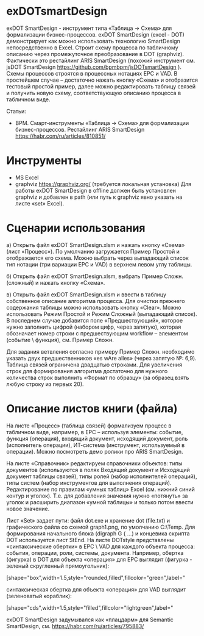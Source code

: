 # exDOTsmartDesign
exDOT SmartDesign - инструмент типа «Таблица -> Схема» для формализации бизнес-процессов. exDOT SmartDesign (excel - DOT) демонстрирует как можно использовать технологию SmartDesign непосредственно в Excel. Строит схему процесса по табличному описанию через промежуточное преобразование в DOT (graphviz). Фактически это рестайлинг ARIS SmartDesign (похожий инструмент см. jsDOT SmartDesign https://github.com/bpmbpm/jsDOTsmartDesign ).
Схемы процессов строятся в процессных нотациях EPC и VAD. В простейшем случае – достаточно нажать кнопку «Схема» и отобразится тестовый простой пример, далее можно редактировать таблицу связей и получить новую схему, соответствующую описанию процесса в табличном виде.

Статьи: 
- ВРМ. Смарт-инструменты «Таблица -> Схема» для формализации бизнес-процессов. Рестайлинг ARIS SmartDesign
https://habr.com/ru/articles/810851/
# Инструменты
- MS Excel
- graphviz https://graphviz.org/ (требуется локальная установка)
Для работы exDOT SmartDesign в offline должен быть установлен graphviz и добавлен в path (или путь к graphviz явно указать на листе «set» Excel). 
# Сценарии использования
а) Открыть файл exDOT SmartDesign.xlsm и нажать кнопку «Схема» (лист «Процесс»). По умолчанию загружается Пример Простой и отображается его схема. Можно выбрать через выпадающий список тип нотации (три вариации ЕРС и VAD) в верхнем левом углу таблицы.

б) Открыть файл exDOT SmartDesign.xlsm, выбрать Пример Сложн. (сложный) и нажать кнопку «Схема». 

в) Открыть файл exDOT SmartDesign.xlsm и ввести в таблицу собственное описание алгоритма процесса. Для очистки прежнего содержания таблицы можно использовать кнопку «Clear». Можно использовать Режим Простой и Режим Сложный (выпадающий список). В последнем случае добавится поле «Предшествующий», которое нужно заполнить цифрой (набором цифр, через запятую), которая обозначает номер строки с предшествующим workflow – элементом (событие \ функция), см. Пример Сложн.

Для задания ветвления согласно примеру Пример Сложн. необходимо указать двух предшественников «es wAre alles» (через запятую №: 6,9).  
Таблица связей ограничена двадцатью строками. Для увеличения строк для формирования алгоритма достаточно для нужного количества строк выполнить «Формат по образцу» (за образец взять любую строку из первых 20). 
# Описание листов книги (файла) 
На листе «Процесс» (таблица связей) формализуем процесс в табличном виде, например, в ЕРС – используя элементы: событие, функция (операция), входящий документ, исходящий документ, роль (исполнитель операции), ИТ-система (инструмент, используемый в операции). Можно посмотреть демо ролики про ARIS SmartDesign. 

На листе «Справочник» редактируем справочники объектов: типы документов (используются в полях Входящий документ и Исходящий документ таблицы связей), типы ролей (набор исполнителей операций), типы систем (набор инструментов для выполнения операций).
Редактирование по правилам «умных таблиц» Excel (см. нижний синий контур и уголок). Т.е. для добавления значения нужно «потянуть» за уголок и расширить диапазон «умной таблицы» и только потом ввести новое значение. 

Лист «Set» задает пути: файл dot.exe и хранение dot (file.txt) и графического файла со схемой graph1.png, по умолчанию C:\Temp\.
Для формирования начального блока (digraph G { ...) и концевика скрипта DOT используется лист StEnd.
На листе DOTstyle представлены «синтаксические обертки» в EPC \ VAD для каждого объекта процесса: события, операции, роли, системы, документа. Например, обертка (фигурка) в DOT для объекта «операция» для ЕРС выглядит (фигурка - зеленый скругленный прямоугольник):

[shape="box",width=1.5,style="rounded,filled",fillcolor="green",label="

синтаксическая обертка для объекта «операция» для VAD выглядит (зеленоватый кораблик):

[shape="cds",width=1.5,style="filled",fillcolor="lightgreen",label="

exDOT SmartDesign задумывался как «плацдарм» для Semantic SmartDesign, см. https://habr.com/ru/articles/795883/ 

